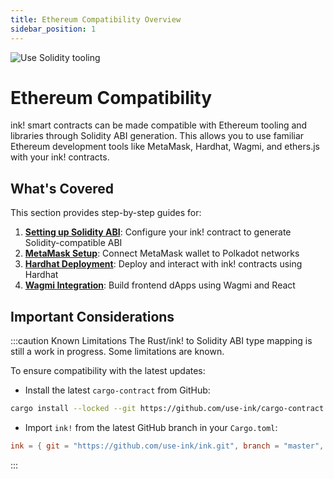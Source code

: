 ```yaml
---
title: Ethereum Compatibility Overview
sidebar_position: 1
---
```


![Use Solidity tooling](/img/title/solidity.svg)

# Ethereum Compatibility

ink! smart contracts can be made compatible with Ethereum tooling and libraries through Solidity ABI generation. This allows you to use familiar Ethereum development tools like MetaMask, Hardhat, Wagmi, and ethers.js with your ink! contracts.

## What's Covered

This section provides step-by-step guides for:

1. **[Setting up Solidity ABI](./setup-solidity-abi.md)**: Configure your ink! contract to generate Solidity-compatible ABI
2. **[MetaMask Setup](./metamask-setup.md)**: Connect MetaMask wallet to Polkadot networks
3. **[Hardhat Deployment](./hardhat-deployment.md)**: Deploy and interact with ink! contracts using Hardhat
4. **[Wagmi Integration](./wagmi-integration.md)**: Build frontend dApps using Wagmi and React

## Important Considerations

:::caution Known Limitations
The Rust/ink! to Solidity ABI type mapping is still a work in progress. Some limitations are known.

To ensure compatibility with the latest updates:
- Install the latest `cargo-contract` from GitHub:
```bash
cargo install --locked --git https://github.com/use-ink/cargo-contract
```
- Import `ink!` from the latest GitHub branch in your `Cargo.toml`:
```toml
ink = { git = "https://github.com/use-ink/ink.git", branch = "master", default-features = false, features = ["unstable-hostfn"] }
```
:::
